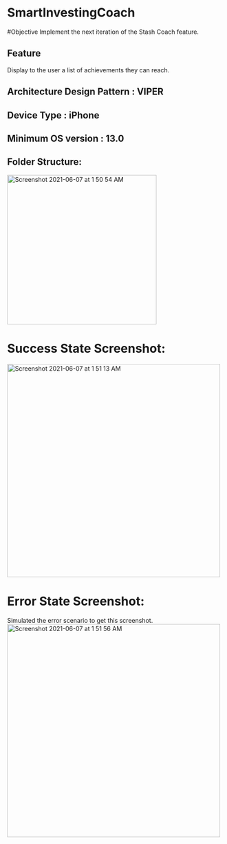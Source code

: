 # SmartInvestingCoach

#Objective 
Implement the next iteration of the Stash Coach feature.  

## Feature
Display to the user a list of achievements they can reach.  

## Architecture Design Pattern : VIPER 

## Device Type : iPhone 

## Minimum OS version : 13.0

## Folder Structure:
<img width="347" alt="Screenshot 2021-06-07 at 1 50 54 AM" src="https://user-images.githubusercontent.com/8506555/120967703-d1ae7e80-c735-11eb-8856-673bf6519ac2.png">


# Success State Screenshot: 
<img width="495" alt="Screenshot 2021-06-07 at 1 51 13 AM" src="https://user-images.githubusercontent.com/8506555/120967770-ec80f300-c735-11eb-9498-5fba4bdfbce6.png">

# Error State Screenshot:
 Simulated the error scenario to get this screenshot. 
 <img width="495" alt="Screenshot 2021-06-07 at 1 51 56 AM" src="https://user-images.githubusercontent.com/8506555/120967868-0f130c00-c736-11eb-86f2-5559d7d79e78.png">




